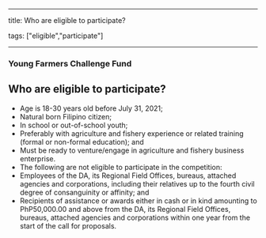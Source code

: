 
---

title: Who are eligible to participate?

tags: ["eligible","participate"]

---

### Young Farmers Challenge Fund

## Who are eligible to participate?


 - Age is 18-30 years old before July 31, 2021; 
 - Natural born Filipino citizen;
 - In school or out-of-school youth;
 - Preferably with agriculture and fishery experience or related training (formal or non-formal education); and 
 - Must be ready to venture/engage in agriculture and fishery business enterprise.
 - The following are not eligible to participate in the competition:
 - Employees of the DA, its Regional Field Offices, bureaus, attached agencies and corporations, including their relatives up to the fourth civil degree of consanguinity or affinity; and
 - Recipients of assistance or awards either in cash or in kind amounting to PhP50,000.00 and above from the DA, its Regional Field Offices, bureaus, attached agencies and corporations within one year from the start of the call for proposals.
